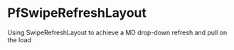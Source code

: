 # PfSwipeRefreshLayout
Using SwipeRefreshLayout to achieve a MD drop-down refresh and pull on the load
